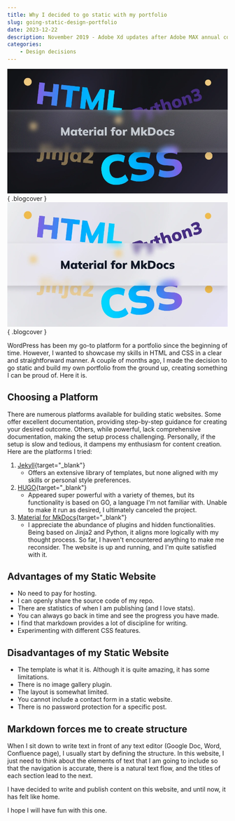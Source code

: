 ```yaml
---
title: Why I decided to go static with my portfolio
slug: going-static-design-portfolio
date: 2023-12-22
description: November 2019 - Adobe Xd updates after Adobe MAX annual conference.
categories: 
    - Design decisions
---
```


![static web image](../../img/blog/static-web.webp#only-dark){ .blogcover }
![static web image](../../img/blog/static-web-L.webp#only-light){ .blogcover }

WordPress has been my go-to platform for a portfolio since the beginning of time. However, I wanted to showcase my skills in HTML and CSS in a clear and straightforward manner. A couple of months ago, I made the decision to go static and build my own portfolio from the ground up, creating something I can be proud of. Here it is.
<!-- more -->

## Choosing a Platform

There are numerous platforms available for building static websites. Some offer excellent documentation, providing step-by-step guidance for creating your desired outcome. Others, while powerful, lack comprehensive documentation, making the setup process challenging. Personally, if the setup is slow and tedious, it dampens my enthusiasm for content creation. Here are the platforms I tried:

1. [Jekyll](https://jekyllrb.com/){target="_blank"}
    - Offers an extensive library of templates, but none aligned with my skills or personal style preferences.
2. [HUGO](https://gohugo.io/){target="_blank"}
    - Appeared super powerful with a variety of themes, but its functionality is based on GO, a language I'm not familiar with. Unable to make it run as desired, I ultimately canceled the project. 
3. [Material for MkDocs](https://squidfunk.github.io/mkdocs-material/){target="_blank"}     
    - I appreciate the abundance of plugins and hidden functionalities. Being based on Jinja2 and Python, it aligns more logically with my thought process. So far, I haven't encountered anything to make me reconsider. The website is up and running, and I'm quite satisfied with it. 

## Advantages of my Static Website

- No need to pay for hosting.
- I can openly share the source code of my repo.
- There are statistics of when I am publishing (and I love stats).
- You can always go back in time and see the progress you have made.
- I find that markdown provides a lot of discipline for writing.
- Experimenting with different CSS features.

## Disadvantages of my Static Website

- The template is what it is. Although it is quite amazing, it has some limitations.
- There is no image gallery plugin.
- The layout is somewhat limited.
- You cannot include a contact form in a static website.
- There is no password protection for a specific post.

## Markdown forces me to create structure 

When I sit down to write text in front of any text editor (Google Doc, Word, Confluence page), I usually start by defining the structure. In this website, I just need to think about the elements of text that I am going to include so that the navigation is accurate, there is a natural text flow, and the titles of each section lead to the next.

I have decided to write and publish content on this website, and until now, it has felt like home.

I hope I will have fun with this one. 